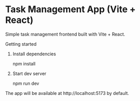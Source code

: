 # Task Management App (Vite + React)

Simple task management frontend built with Vite + React.

Getting started

1. Install dependencies

   npm install

2. Start dev server

   npm run dev

The app will be available at http://localhost:5173 by default.
